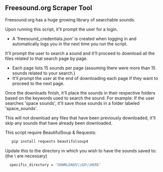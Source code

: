 <!-- GETTING STARTED -->
## Freesound.org Scraper Tool

Freesound.org has a huge growing library of searchable sounds. 

Upon running this script, it'll prompt the user for a login. 
  - A 'freesound_credentials.json' is created when logging in and automatically logs you in the next time you run the script.

It'll prompt the user to search a sound and it'll proceed to download all the files related to that search page by page.
  - Each page lists 15 sounds per page (assuming there were more than 15 sounds related to your search.)
  - It'll prompt the user at the end of downloading each page if they want to proceed to the next page.

Once the downloads finish, it'll place the sounds in their respective folders based on the keywords used to search the sound.
For example: If the user searches 'space sounds', it'll save those sounds in a folder labeled 'space_sounds'.

This will not download any files that have been previously downloaded, it'll skip any sounds that have already been downloaded.

This script require BeautifulSoup & Requests:
```sh
   pip install requests beautifulsoup4
  ```

Update this to the directory in which you wish to have the sounds saved to: (the \\ are necessary)
```sh
  specific_directory = 'DOWNLOADS\\GO\\HERE'
  ```
